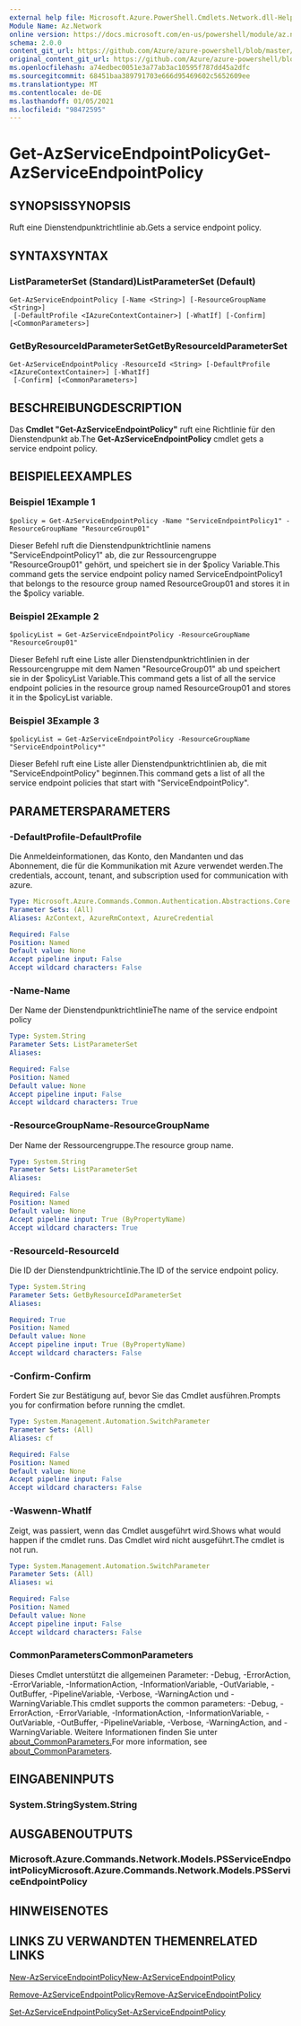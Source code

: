```yaml
---
external help file: Microsoft.Azure.PowerShell.Cmdlets.Network.dll-Help.xml
Module Name: Az.Network
online version: https://docs.microsoft.com/en-us/powershell/module/az.network/get-azserviceendpointpolicy
schema: 2.0.0
content_git_url: https://github.com/Azure/azure-powershell/blob/master/src/Network/Network/help/Get-AzServiceEndpointPolicy.md
original_content_git_url: https://github.com/Azure/azure-powershell/blob/master/src/Network/Network/help/Get-AzServiceEndpointPolicy.md
ms.openlocfilehash: a74edbec0051e3a77ab3ac10595f787dd45a2dfc
ms.sourcegitcommit: 68451baa389791703e666d95469602c5652609ee
ms.translationtype: MT
ms.contentlocale: de-DE
ms.lasthandoff: 01/05/2021
ms.locfileid: "98472595"
---
```

# <span data-ttu-id="d8ab0-101">Get-AzServiceEndpointPolicy</span><span class="sxs-lookup"><span data-stu-id="d8ab0-101">Get-AzServiceEndpointPolicy</span></span>

## <span data-ttu-id="d8ab0-102">SYNOPSIS</span><span class="sxs-lookup"><span data-stu-id="d8ab0-102">SYNOPSIS</span></span>
<span data-ttu-id="d8ab0-103">Ruft eine Dienstendpunktrichtlinie ab.</span><span class="sxs-lookup"><span data-stu-id="d8ab0-103">Gets a service endpoint policy.</span></span>

## <span data-ttu-id="d8ab0-104">SYNTAX</span><span class="sxs-lookup"><span data-stu-id="d8ab0-104">SYNTAX</span></span>

### <span data-ttu-id="d8ab0-105">ListParameterSet (Standard)</span><span class="sxs-lookup"><span data-stu-id="d8ab0-105">ListParameterSet (Default)</span></span>
```
Get-AzServiceEndpointPolicy [-Name <String>] [-ResourceGroupName <String>]
 [-DefaultProfile <IAzureContextContainer>] [-WhatIf] [-Confirm] [<CommonParameters>]
```

### <span data-ttu-id="d8ab0-106">GetByResourceIdParameterSet</span><span class="sxs-lookup"><span data-stu-id="d8ab0-106">GetByResourceIdParameterSet</span></span>
```
Get-AzServiceEndpointPolicy -ResourceId <String> [-DefaultProfile <IAzureContextContainer>] [-WhatIf]
 [-Confirm] [<CommonParameters>]
```

## <span data-ttu-id="d8ab0-107">BESCHREIBUNG</span><span class="sxs-lookup"><span data-stu-id="d8ab0-107">DESCRIPTION</span></span>
<span data-ttu-id="d8ab0-108">Das **Cmdlet "Get-AzServiceEndpointPolicy"** ruft eine Richtlinie für den Dienstendpunkt ab.</span><span class="sxs-lookup"><span data-stu-id="d8ab0-108">The **Get-AzServiceEndpointPolicy** cmdlet gets a service endpoint policy.</span></span>

## <span data-ttu-id="d8ab0-109">BEISPIELE</span><span class="sxs-lookup"><span data-stu-id="d8ab0-109">EXAMPLES</span></span>

### <span data-ttu-id="d8ab0-110">Beispiel 1</span><span class="sxs-lookup"><span data-stu-id="d8ab0-110">Example 1</span></span>
```
$policy = Get-AzServiceEndpointPolicy -Name "ServiceEndpointPolicy1" -ResourceGroupName "ResourceGroup01"
```

<span data-ttu-id="d8ab0-111">Dieser Befehl ruft die Dienstendpunktrichtlinie namens "ServiceEndpointPolicy1" ab, die zur Ressourcengruppe "ResourceGroup01" gehört, und speichert sie in der $policy Variable.</span><span class="sxs-lookup"><span data-stu-id="d8ab0-111">This command gets the service endpoint policy named ServiceEndpointPolicy1 that belongs to the resource group named ResourceGroup01 and stores it in the $policy variable.</span></span>

### <span data-ttu-id="d8ab0-112">Beispiel 2</span><span class="sxs-lookup"><span data-stu-id="d8ab0-112">Example 2</span></span>
```
$policyList = Get-AzServiceEndpointPolicy -ResourceGroupName "ResourceGroup01"
```

<span data-ttu-id="d8ab0-113">Dieser Befehl ruft eine Liste aller Dienstendpunktrichtlinien in der Ressourcengruppe mit dem Namen "ResourceGroup01" ab und speichert sie in der $policyList Variable.</span><span class="sxs-lookup"><span data-stu-id="d8ab0-113">This command gets a list of all the service endpoint policies in the resource group named ResourceGroup01 and stores it in the $policyList variable.</span></span>

### <span data-ttu-id="d8ab0-114">Beispiel 3</span><span class="sxs-lookup"><span data-stu-id="d8ab0-114">Example 3</span></span>
```
$policyList = Get-AzServiceEndpointPolicy -ResourceGroupName "ServiceEndpointPolicy*"
```

<span data-ttu-id="d8ab0-115">Dieser Befehl ruft eine Liste aller Dienstendpunktrichtlinien ab, die mit "ServiceEndpointPolicy" beginnen.</span><span class="sxs-lookup"><span data-stu-id="d8ab0-115">This command gets a list of all the service endpoint policies that start with "ServiceEndpointPolicy".</span></span>

## <span data-ttu-id="d8ab0-116">PARAMETERS</span><span class="sxs-lookup"><span data-stu-id="d8ab0-116">PARAMETERS</span></span>

### <span data-ttu-id="d8ab0-117">-DefaultProfile</span><span class="sxs-lookup"><span data-stu-id="d8ab0-117">-DefaultProfile</span></span>
<span data-ttu-id="d8ab0-118">Die Anmeldeinformationen, das Konto, den Mandanten und das Abonnement, die für die Kommunikation mit Azure verwendet werden.</span><span class="sxs-lookup"><span data-stu-id="d8ab0-118">The credentials, account, tenant, and subscription used for communication with azure.</span></span>

```yaml
Type: Microsoft.Azure.Commands.Common.Authentication.Abstractions.Core.IAzureContextContainer
Parameter Sets: (All)
Aliases: AzContext, AzureRmContext, AzureCredential

Required: False
Position: Named
Default value: None
Accept pipeline input: False
Accept wildcard characters: False
```

### <span data-ttu-id="d8ab0-119">-Name</span><span class="sxs-lookup"><span data-stu-id="d8ab0-119">-Name</span></span>
<span data-ttu-id="d8ab0-120">Der Name der Dienstendpunktrichtlinie</span><span class="sxs-lookup"><span data-stu-id="d8ab0-120">The name of the service endpoint policy</span></span>

```yaml
Type: System.String
Parameter Sets: ListParameterSet
Aliases:

Required: False
Position: Named
Default value: None
Accept pipeline input: False
Accept wildcard characters: True
```

### <span data-ttu-id="d8ab0-121">-ResourceGroupName</span><span class="sxs-lookup"><span data-stu-id="d8ab0-121">-ResourceGroupName</span></span>
<span data-ttu-id="d8ab0-122">Der Name der Ressourcengruppe.</span><span class="sxs-lookup"><span data-stu-id="d8ab0-122">The resource group name.</span></span>

```yaml
Type: System.String
Parameter Sets: ListParameterSet
Aliases:

Required: False
Position: Named
Default value: None
Accept pipeline input: True (ByPropertyName)
Accept wildcard characters: True
```

### <span data-ttu-id="d8ab0-123">-ResourceId</span><span class="sxs-lookup"><span data-stu-id="d8ab0-123">-ResourceId</span></span>
<span data-ttu-id="d8ab0-124">Die ID der Dienstendpunktrichtlinie.</span><span class="sxs-lookup"><span data-stu-id="d8ab0-124">The ID of the service endpoint policy.</span></span>

```yaml
Type: System.String
Parameter Sets: GetByResourceIdParameterSet
Aliases:

Required: True
Position: Named
Default value: None
Accept pipeline input: True (ByPropertyName)
Accept wildcard characters: False
```

### <span data-ttu-id="d8ab0-125">-Confirm</span><span class="sxs-lookup"><span data-stu-id="d8ab0-125">-Confirm</span></span>
<span data-ttu-id="d8ab0-126">Fordert Sie zur Bestätigung auf, bevor Sie das Cmdlet ausführen.</span><span class="sxs-lookup"><span data-stu-id="d8ab0-126">Prompts you for confirmation before running the cmdlet.</span></span>

```yaml
Type: System.Management.Automation.SwitchParameter
Parameter Sets: (All)
Aliases: cf

Required: False
Position: Named
Default value: None
Accept pipeline input: False
Accept wildcard characters: False
```

### <span data-ttu-id="d8ab0-127">-Waswenn</span><span class="sxs-lookup"><span data-stu-id="d8ab0-127">-WhatIf</span></span>
<span data-ttu-id="d8ab0-128">Zeigt, was passiert, wenn das Cmdlet ausgeführt wird.</span><span class="sxs-lookup"><span data-stu-id="d8ab0-128">Shows what would happen if the cmdlet runs.</span></span> <span data-ttu-id="d8ab0-129">Das Cmdlet wird nicht ausgeführt.</span><span class="sxs-lookup"><span data-stu-id="d8ab0-129">The cmdlet is not run.</span></span>

```yaml
Type: System.Management.Automation.SwitchParameter
Parameter Sets: (All)
Aliases: wi

Required: False
Position: Named
Default value: None
Accept pipeline input: False
Accept wildcard characters: False
```

### <span data-ttu-id="d8ab0-130">CommonParameters</span><span class="sxs-lookup"><span data-stu-id="d8ab0-130">CommonParameters</span></span>
<span data-ttu-id="d8ab0-131">Dieses Cmdlet unterstützt die allgemeinen Parameter: -Debug, -ErrorAction, -ErrorVariable, -InformationAction, -InformationVariable, -OutVariable, -OutBuffer, -PipelineVariable, -Verbose, -WarningAction und -WarningVariable.</span><span class="sxs-lookup"><span data-stu-id="d8ab0-131">This cmdlet supports the common parameters: -Debug, -ErrorAction, -ErrorVariable, -InformationAction, -InformationVariable, -OutVariable, -OutBuffer, -PipelineVariable, -Verbose, -WarningAction, and -WarningVariable.</span></span> <span data-ttu-id="d8ab0-132">Weitere Informationen finden Sie unter [about_CommonParameters.](http://go.microsoft.com/fwlink/?LinkID=113216)</span><span class="sxs-lookup"><span data-stu-id="d8ab0-132">For more information, see [about_CommonParameters](http://go.microsoft.com/fwlink/?LinkID=113216).</span></span>

## <span data-ttu-id="d8ab0-133">EINGABEN</span><span class="sxs-lookup"><span data-stu-id="d8ab0-133">INPUTS</span></span>

### <span data-ttu-id="d8ab0-134">System.String</span><span class="sxs-lookup"><span data-stu-id="d8ab0-134">System.String</span></span>

## <span data-ttu-id="d8ab0-135">AUSGABEN</span><span class="sxs-lookup"><span data-stu-id="d8ab0-135">OUTPUTS</span></span>

### <span data-ttu-id="d8ab0-136">Microsoft.Azure.Commands.Network.Models.PSServiceEndpointPolicy</span><span class="sxs-lookup"><span data-stu-id="d8ab0-136">Microsoft.Azure.Commands.Network.Models.PSServiceEndpointPolicy</span></span>

## <span data-ttu-id="d8ab0-137">HINWEISE</span><span class="sxs-lookup"><span data-stu-id="d8ab0-137">NOTES</span></span>

## <span data-ttu-id="d8ab0-138">LINKS ZU VERWANDTEN THEMEN</span><span class="sxs-lookup"><span data-stu-id="d8ab0-138">RELATED LINKS</span></span>

[<span data-ttu-id="d8ab0-139">New-AzServiceEndpointPolicy</span><span class="sxs-lookup"><span data-stu-id="d8ab0-139">New-AzServiceEndpointPolicy</span></span>](./New-AzServiceEndpointPolicy.md)

[<span data-ttu-id="d8ab0-140">Remove-AzServiceEndpointPolicy</span><span class="sxs-lookup"><span data-stu-id="d8ab0-140">Remove-AzServiceEndpointPolicy</span></span>](./Remove-AzServiceEndpointPolicy.md)

[<span data-ttu-id="d8ab0-141">Set-AzServiceEndpointPolicy</span><span class="sxs-lookup"><span data-stu-id="d8ab0-141">Set-AzServiceEndpointPolicy</span></span>](./Set-AzServiceEndpointPolicy.md)
